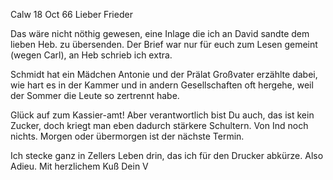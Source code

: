 Calw 18 Oct 66
Lieber Frieder

Das wäre nicht nöthig gewesen, eine Inlage die ich an David sandte dem lieben Heb. zu übersenden. Der Brief war nur für euch zum Lesen gemeint (wegen Carl), an Heb schrieb ich extra.

Schmidt hat ein Mädchen Antonie und der Prälat Großvater erzählte dabei, wie hart es in der Kammer und in andern Gesellschaften oft hergehe, weil der Sommer die Leute so zertrennt habe.

Glück auf zum Kassier-amt! Aber verantwortlich bist Du auch, das ist kein Zucker, doch kriegt man eben dadurch stärkere Schultern. Von Ind noch nichts. Morgen oder übermorgen ist der nächste Termin.

Ich stecke ganz in Zellers Leben drin, das ich für den Drucker abkürze. Also Adieu. Mit herzlichem Kuß
 Dein V
